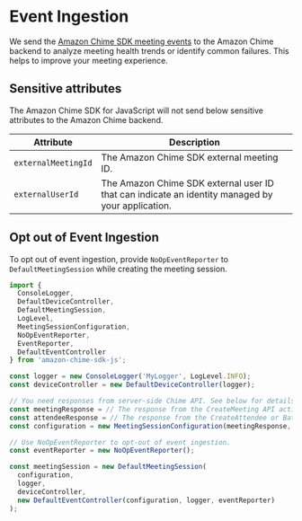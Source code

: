 # Event Ingestion

We send the [Amazon Chime SDK meeting events](https://aws.github.io/amazon-chime-sdk-js/modules/meetingevents.html#meeting-events-and-attributes) to the Amazon Chime backend to analyze meeting health trends or identify common failures. This helps to improve your meeting experience.

## Sensitive attributes

The Amazon Chime SDK for JavaScript will not send below sensitive attributes to the Amazon Chime backend.

|Attribute|Description
|--|--
|`externalMeetingId`|The Amazon Chime SDK external meeting ID.
|`externalUserId`|The Amazon Chime SDK external user ID that can indicate an identity managed by your application.

## Opt out of Event Ingestion
   
To opt out of event ingestion, provide `NoOpEventReporter` to `DefaultMeetingSession` while creating the meeting session.

```js
import {
  ConsoleLogger,
  DefaultDeviceController,
  DefaultMeetingSession,
  LogLevel,
  MeetingSessionConfiguration,
  NoOpEventReporter,
  EventReporter,
  DefaultEventController
} from 'amazon-chime-sdk-js';

const logger = new ConsoleLogger('MyLogger', LogLevel.INFO);
const deviceController = new DefaultDeviceController(logger);

// You need responses from server-side Chime API. See below for details.
const meetingResponse = // The response from the CreateMeeting API action.
const attendeeResponse = // The response from the CreateAttendee or BatchCreateAttendee API action.
const configuration = new MeetingSessionConfiguration(meetingResponse, attendeeResponse);

// Use NoOpEventReporter to opt-out of event ingestion.
const eventReporter = new NoOpEventReporter();

const meetingSession = new DefaultMeetingSession(
  configuration,
  logger,
  deviceController,
  new DefaultEventController(configuration, logger, eventReporter)
);
```